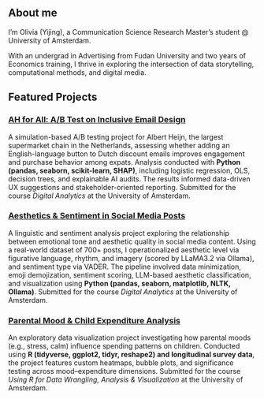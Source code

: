 ## About me

I’m Olivia (Yijing), a Communication Science Research Master’s student @ University of Amsterdam.

With an undergrad in Advertising from Fudan University and two years of Economics training,  I thrive in exploring the intersection of data storytelling, computational methods, and digital media.  

## Featured Projects
### [AH for All: A/B Test on Inclusive Email Design](https://drive.google.com/file/d/1tK2ACZEiPk9baz4nWBW1Iv90gidyRI_m/view?usp=sharing)  
A simulation-based A/B testing project for Albert Heijn, the largest supermarket chain in the Netherlands, assessing whether adding an English-language button to Dutch discount emails improves engagement and purchase behavior among expats. Analysis conducted with **Python (pandas, seaborn, scikit-learn, SHAP)**, including logistic regression, OLS, decision trees, and explainable AI audits. The results informed data-driven UX suggestions and stakeholder-oriented reporting. Submitted for the course *Digital Analytics* at the University of Amsterdam.

 ### [Aesthetics & Sentiment in Social Media Posts](https://drive.google.com/file/d/18p9a1jnp-mF5Rn_5GMD-Z3FPEm3w2TaY/view?usp=sharing)
A linguistic and sentiment analysis project exploring the relationship between emotional tone and aesthetic quality in social media content. Using a real-world dataset of 700+ posts, I operationalized aesthetic level via figurative language, rhythm, and imagery (scored by LLaMA3.2 via Ollama), and sentiment type via VADER. The pipeline involved data minimization, emoji demojization, sentiment scoring, LLM-based aesthetic classification, and visualization using **Python (pandas, seaborn, matplotlib, NLTK, Ollama)**. Submitted for the course *Digital Analytics* at the University of Amsterdam.

### [Parental Mood & Child Expenditure Analysis](https://drive.google.com/file/d/1AjkNU0hDm5sp6Jn5zu7n-ilpKnMsl9Fc/view?usp=sharing)
An exploratory data visualization project investigating how parental moods (e.g., stress, calm) influence spending patterns on children. Conducted using **R (tidyverse, ggplot2, tidyr, reshape2) and longitudinal survey data**, the project features custom heatmaps, bubble plots, and significance testing across mood–expenditure dimensions. Submitted for the course *Using R for Data Wrangling, Analysis & Visualization* at the University of Amsterdam.
